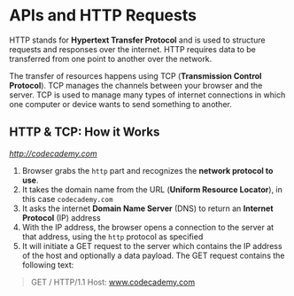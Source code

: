 # APIs and HTTP Requests

HTTP stands for **Hypertext Transfer Protocol** and is used to structure requests and responses over the internet. HTTP requires data to be transferred from one point to another over the network.

The transfer of resources happens using TCP (**Transmission Control Protocol**). TCP manages the channels between your browser and the server. TCP is used to manage many types of internet connections in which one computer or device wants to send something to another.

## HTTP & TCP: How it Works

*http://codecademy.com*

1. Browser grabs the `http` part and recognizes the **network protocol to use**.
2. It takes the domain name from the URL (**Uniform Resource Locator**), in this case `codecademy.com`
3. It asks the internet **Domain Name Server** (DNS) to return an **Internet Protocol** (IP) address
4. With the IP address, the browser opens a connection to the server at that address, using the `http` protocol as specified
5. It will initiate a GET request to the server which contains the IP address of the host and optionally a data payload. The GET request contains the following text:

> GET / HTTP/1.1
> Host: www.codecademy.com
